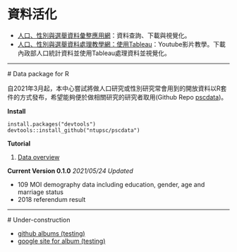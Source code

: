 # 資料活化
- [人口、性別與選舉資料彙整應用網](https://ntupsc.github.io/data-hub)：資料查詢、下載與視覺化。
- [人口、性別與選舉資料處理教學網：使用Tableau](https://sites.google.com/view/ntupsc/tableau)：Youtube影片教學。下載內政部人口統計資料並使用Tableau處理資料並視覺化。

<hr>
# Data package for R

自2021年3月起，本中心嘗試將做人口研究或性別研究常會用到的開放資料以R套件的方式發布，希望能夠便於做相關研究的研究者取用(Github Repo [pscdata](https://github.com/ntupsc/pscdata))。

**Install**
```{r}
install.packages("devtools")
devtools::install_github("ntupsc/pscdata")
```
**Tutorial**
1. [Data overview](https://ntupsc.github.io/pscdata/html/tutorial.html)

**Current Version 0.1.0**
*2021/05/24 Updated*
- 109 MOI demography data including education, gender, age and marriage status
- 2018 referendum result

<hr>
# Under-construction

- [github albums (testing)](https://ntupsc.github.io/albums/)
- [google site for album (testing)](https://sites.google.com/view/ntupsc/home)
